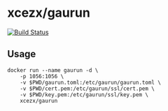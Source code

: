 # xcezx/gaurun

[![Build Status](https://travis-ci.org/xcezx/docker-gaurun.svg?branch=master)](https://travis-ci.org/xcezx/docker-gaurun)

## Usage

```
docker run --name gaurun -d \
    -p 1056:1056 \
    -v $PWD/gaurun.toml:/etc/gaurun/gaurun.toml \
    -v $PWD/cert.pem:/etc/gaurun/ssl/cert.pem \
    -v $PWD/key.pem:/etc/gaurun/ssl/key.pem \
    xcezx/gaurun
```
